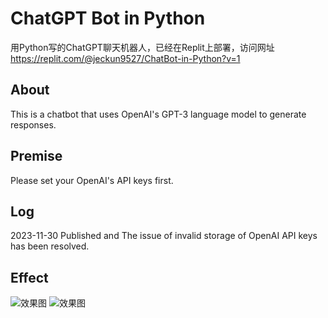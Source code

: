 # ChatGPT Bot in Python
用Python写的ChatGPT聊天机器人，已经在Replit上部署，访问网址 https://replit.com/@jeckun9527/ChatBot-in-Python?v=1

## About
This is a chatbot that uses OpenAI's GPT-3 language model to generate responses.

## Premise
Please set your OpenAI's API keys first.

## Log
2023-11-30 Published and The issue of invalid storage of OpenAI API keys has been resolved.

## Effect
![效果图]('https://pub-ea398b99a11f43da9bf5018ccba88f05.r2.dev/2566-11-30-20.29.55.webp')
![效果图]('https://pub-ea398b99a11f43da9bf5018ccba88f05.r2.dev/2566-11-30-20.30.24.webp')
